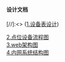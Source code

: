#### 设计文档

[//]:<> ([1.设备表设计](publish/1.设备表设计.html))
  
[2.点位设备流程图](publish/gfyt-iot.html)  
[3.web架构图](publish/gfyt-web.html)  
[4.内网系统结构图](publish/2.sys_structure.html)

